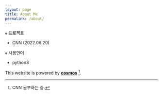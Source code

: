 ```yaml
---
layout: page
title: About Me
permalink: /about/
---
```


 `❁` 프로젝트    
- CNN (2022.06.20)
    
    
 `❁` 사용언어
- python3
 

This website is powered by **[cosmos](https://github.com/pythonhee/cosmos)** [^1].

[^1]:CNN 공부하는 중.
